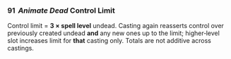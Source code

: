### 91 &nbsp;*Animate Dead* Control Limit

Control limit = **3 × spell level** undead. Casting again reasserts control over previously created undead **and** any new ones up to the limit; higher‑level slot increases limit for **that** casting only. Totals are not additive across castings.
